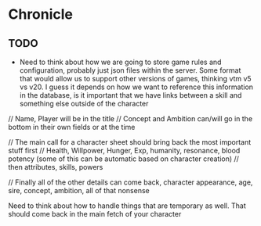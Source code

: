 # Chronicle

## TODO
* Need to think about how we are going to store game rules and configuration, probably just json files within the server.  Some format that would allow us to support other versions of games, thinking vtm v5 vs v20.  I guess it depends on how we want to reference this information in the database, is it important that we have links between a skill and something else outside of the character

// Name, Player will be in the title
// Concept and Ambition can/will go in the bottom in their own fields or at the time

// The main call for a character sheet should bring back the most important stuff first
// Health, Willpower, Hunger, Exp, humanity, resonance, blood potency (some of this can be automatic based on character creation)
// then attributes, skills, powers

// Finally all of the other details can come back, character appearance, age, sire, concept, ambition, all of that nonsense

Need to think about how to handle things that are temporary as well.  That should come back in the main fetch of your character